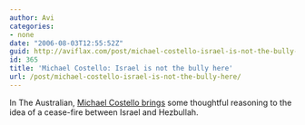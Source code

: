 ```yaml
---
author: Avi
categories:
- none
date: "2006-08-03T12:55:52Z"
guid: http://aviflax.com/post/michael-costello-israel-is-not-the-bully-here/
id: 365
title: 'Michael Costello: Israel is not the bully here'
url: /post/michael-costello-israel-is-not-the-bully-here/
---
```

In The Australian, [Michael Costello brings](http://www.theaustralian.news.com.au/story/0,20867,20008429-7583,00.html) some thoughtful reasoning to the idea of a cease-fire between Israel and Hezbullah.